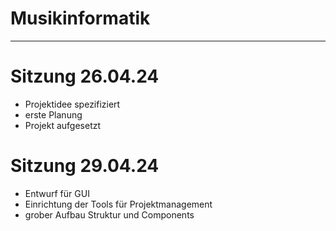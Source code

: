 # Musikinformatik


---

# Sitzung 26.04.24

- Projektidee spezifiziert
- erste Planung
- Projekt aufgesetzt

# Sitzung 29.04.24

- Entwurf für GUI
- Einrichtung der Tools für Projektmanagement
- grober Aufbau Struktur und Components